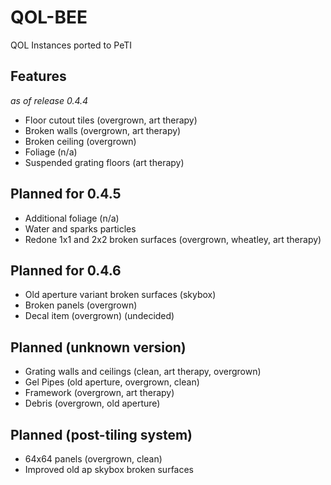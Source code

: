# QOL-BEE
 QOL Instances ported to PeTI

## Features
*as of release 0.4.4*
- Floor cutout tiles (overgrown, art therapy)
- Broken walls (overgrown, art therapy)
- Broken ceiling (overgrown)
- Foliage (n/a)
- Suspended grating floors (art therapy)

## Planned for 0.4.5
- Additional foliage (n/a)
- Water and sparks particles
- Redone 1x1 and 2x2 broken surfaces (overgrown, wheatley, art therapy)

## Planned for 0.4.6
- Old aperture variant broken surfaces (skybox)
- Broken panels (overgrown)
- Decal item (overgrown) (undecided)

## Planned (unknown version)
- Grating walls and ceilings (clean, art therapy, overgrown)
- Gel Pipes (old aperture, overgrown, clean)
- Framework (overgrown, art therapy)
- Debris (overgrown, old aperture)

## Planned (post-tiling system)
- 64x64 panels (overgrown, clean)
- Improved old ap skybox broken surfaces

